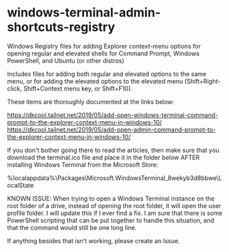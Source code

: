 # windows-terminal-admin-shortcuts-registry
Windows Registry files for adding Explorer context-menu options for opening regular and elevated shells for Command Prompt, Windows PowerShell, and Ubuntu (or other distros)

Includes files for adding both regular and elevated options to the same menu, or for adding the elevated options to the elevated menu (Shift+Right-click, Shift+Context menu key, or Shift+F10).

These items are thoroughly documented at the links below:

https://dkcool.tailnet.net/2019/05/add-open-windows-terminal-command-prompt-to-the-explorer-context-menu-in-windows-10/
https://dkcool.tailnet.net/2019/05/add-open-admin-command-prompt-to-the-explorer-context-menu-in-windows-10/

If you don't bother going there to read the articles, then make sure that you download the terminal.ico file and place it in the folder below AFTER installing Windows Terminal from the Microsoft Store:

%localappdata%\Packages\Microsoft.WindowsTerminal_8wekyb3d8bbwe\LocalState

KNOWN ISSUE: When trying to open a Windows Terminal instance on the root folder of a drive, instead of opening the root folder, it will open the user profile folder. I will update this if I ever find a fix. I am sure that there is some PowerShell scripting that can be put together to handle this situation, and that the command would still be one long line.

If anything besides that isn't working, please create an Issue.
